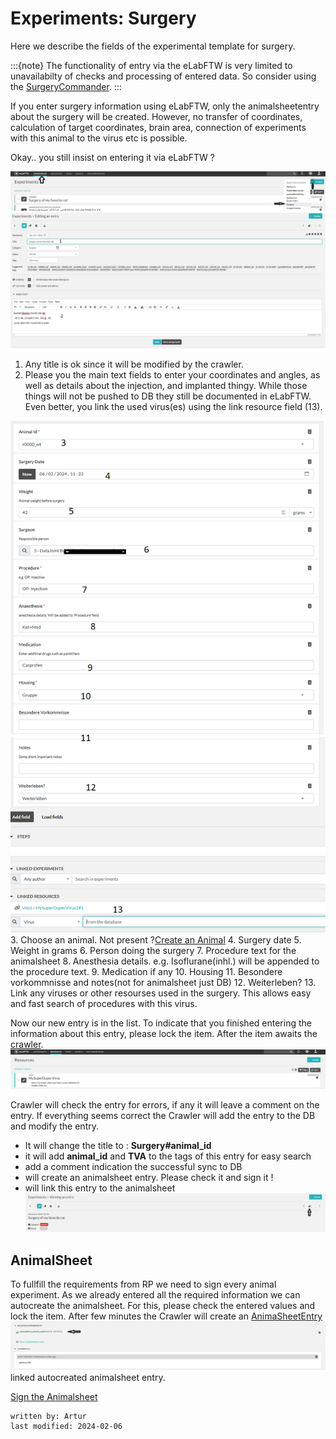 # Experiments: Surgery
Here we describe the fields of the experimental template for surgery.

:::{note}
The functionality of entry via the eLabFTW is very limited to unavailabilty of checks and processing of 
entered data. So consider using the [SurgeryCommander](../gui_documentation/SurgeryCommander.md).
:::

If you enter surgery information using eLabFTW, only the animalsheetentry about the surgery will be created. However, 
no transfer of coordinates, calculation of target coordinates, brain area, connection of experiments with this animal 
to the virus etc is possible.

Okay.. you still insist on entering it via eLabFTW ?

![add_surgery_1.PNG](../images/add_surgery_1.PNG)
![add_surgery_2.PNG](../images/add_surgery_2.PNG)
1. Any title is ok since it will be modified by the crawler. 
2. Please you the main text fields to enter your coordinates and angles, as well as details about the injection,
and implanted thingy. While those things will not be pushed to DB they still be documented in eLabFTW. 
Even better, you link the used virus(es) using the link resource field (13).

![add_surgery_3.PNG](../images/add_surgery_3.PNG)
3. Choose an animal. Not present ?[Create an Animal](../combinatory_howto/animalcreation.md)
4. Surgery date
5. Weight in grams
6. Person doing the surgery
7. Procedure text for the animalsheet
8. Anesthesia details. e.g. Isoflurane(inhl.) will be appended to the procedure text.
9. Medication if any
10. Housing
11. Besondere vorkommnisse and notes(not for animalsheet just DB)
12. Weiterleben?
13. Link any viruses or other resourses used in the surgery. This allows easy and fast search of procedures with this virus.

Now our new entry is in the list. To indicate that you finished entering the information about this entry, please lock
the item. After the item awaits the [crawler](crawler.md).
![add_virus_5.PNG](../images/add_virus_5.PNG)

Crawler will check the entry for errors, if any it will leave a comment on the entry.
If everything seems correct the Crawler will add the entry to the DB and modify the entry.
- It will change the title to : **Surgery#animal_id**
- it will add **animal_id** and **TVA** to the tags of this entry for easy search
- add a comment indication the successful sync to DB
- will create an animalsheet entry. Please check it and sign it !
- will link this entry to the animalsheet
![add_surgery_4.PNG](../images/add_surgery_4.PNG)

## AnimalSheet
To fullfill the requirements from RP we need to sign every animal experiment.
As we already entered all the required information we can autocreate the animalsheet.
For this, please check the entered values and lock the item. After few minutes the Crawler
will create an [AnimaSheetEntry](experiment_animalsheet.md)
![add_surgery_5.PNG](../images/add_surgery_5.PNG)
linked autocreated animalsheet entry.

[Sign the Animalsheet](experiment_animalsheet.md#sign-entry)


~~~~
written by: Artur
last modified: 2024-02-06
~~~~